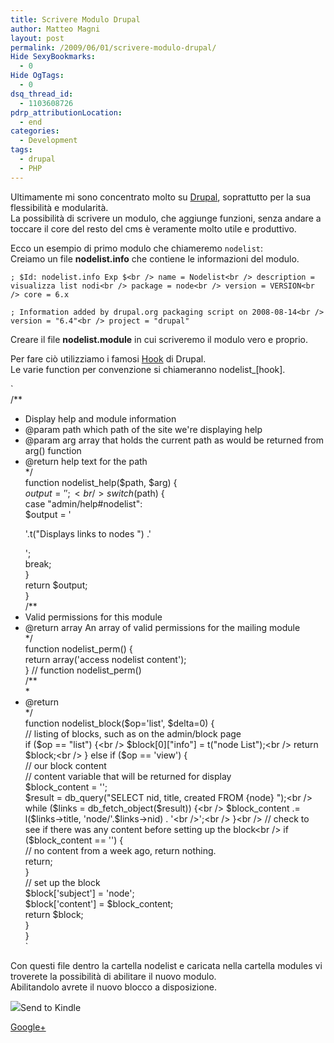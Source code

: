 ```yaml
---
title: Scrivere Modulo Drupal
author: Matteo Magni
layout: post
permalink: /2009/06/01/scrivere-modulo-drupal/
Hide SexyBookmarks:
  - 0
Hide OgTags:
  - 0
dsq_thread_id:
  - 1103608726
pdrp_attributionLocation:
  - end
categories:
  - Development
tags:
  - drupal
  - PHP
---
```

Ultimamente mi sono concentrato molto su [Drupal][1], soprattutto per la sua flessibilità e modularità.  
La possibilità di scrivere un modulo, che aggiunge funzioni, senza andare a toccare il core del resto del cms è veramente molto utile e produttivo.

Ecco un esempio di primo modulo che chiameremo `nodelist`:  
Creiamo un file **nodelist.info** che contiene le informazioni del modulo.

`; $Id: nodelist.info Exp $<br />
name = Nodelist<br />
description = visualizza list nodi<br />
package = node<br />
version = VERSION<br />
core = 6.x`

`; Information added by drupal.org packaging script on 2008-08-14<br />
version = "6.4"<br />
project = "drupal"`

Creare il file **nodelist.module** in cui scriveremo il modulo vero e proprio.

Per fare ciò utilizziamo i famosi [Hook][2] di Drupal.  
Le varie function per convenzione si chiameranno nodelist_[hook].

`<br />
/**<br />
* Display help and module information<br />
* @param path which path of the site we're displaying help<br />
* @param arg array that holds the current path as would be returned from arg() function<br />
* @return help text for the path<br />
*/<br />
function nodelist_help($path, $arg) {<br />
  $output = '';<br />
  switch ($path) {<br />
    case "admin/help#nodelist":<br />
      $output = '<p>'.t("Displays links to nodes ") .'</p>';<br />
      break;<br />
  }<br />
  return $output;<br />
}<br />
/**<br />
* Valid permissions for this module<br />
* @return array An array of valid permissions for the mailing module<br />
*/<br />
function nodelist_perm() {<br />
  return array('access nodelist content');<br />
} // function nodelist_perm()<br />
/**<br />
*<br />
* @return<br />
*/<br />
function nodelist_block($op='list', $delta=0) {<br />
  // listing of blocks, such as on the admin/block page<br />
  if ($op == "list") {<br />
    $block[0]["info"] = t("node List");<br />
    return $block;<br />
  } else if ($op == 'view') {<br />
  // our block content<br />
    // content variable that will be returned for display<br />
    $block_content = '';<br />
    $result =  db_query("SELECT nid, title, created FROM {node} ");<br />
    while ($links = db_fetch_object($result)) {<br />
      $block_content .= l($links->title, 'node/'.$links->nid) . '<br />';<br />
    }<br />
    // check to see if there was any content before setting up the block<br />
    if ($block_content == '') {<br />
      // no content from a week ago, return nothing.<br />
      return;<br />
    }<br />
    // set up the block<br />
    $block['subject'] = 'node';<br />
    $block['content'] = $block_content;<br />
    return $block;<br />
  }<br />
}<br />
`

Con questi file dentro la cartella nodelist e caricata nella cartella modules vi troverete la possibilità di abilitare il nuovo modulo.  
Abilitandolo avrete il nuovo blocco a disposizione.

<div class='kindleWidget kindleLight' >
  <img src="http://magni.me/wp-content/plugins/send-to-kindle/media/white-15.png" /><span>Send to Kindle</span>
</div>

<a rel="author" href="https://plus.google.com/111433366670841346629?rel=author"  >Google+</a>

 [1]: http://drupal.org
 [2]: http://api.drupal.org/api/group/hooks